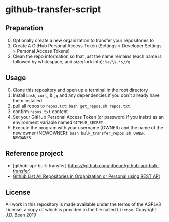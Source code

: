 # github-transfer-script

## Preparation

0. Optionally create a new organization to transfer your repositories to
1. Create A GitHub Personal Access Token (Settings > Developer Settings > Personal Access Tokens)
2. Clean the repo information so that just the name remains (each name is followed by whitespace, and size/fork info): `%s/\s.*$//g`

## Usage

0. Clone this repository and open up a terminal in the root directory
1. Install `bash`, `curl`, & `jq` and any dependencies if you don't already have them installed
2. pull all repos to `repos.txt`: `bash get_repos.sh repos.txt`
3. confirm `repos.txt` content
4. Set your GitHub Personal Access Token (or password if you insist) as an environment variable named `GITHUB_SECRET`
5. Execute the program with your username (OWNER) and the name of the new owner (NEWOWNER): `bash bulk_transfer_repos.sh OWNER NEWOWNER`

## Reference project

- [github-api-bulk-transfer] (<https://github.com/jdbean/github-api-bulk-transfer>)
- [Github List All Repositories in Organization or Personal using REST API](<https://www.middlewareinventory.com/blog/github-list-all-repositories-using-rest-api/>)

## License

All work in this repository is made available under the terms of the AGPLv3 License, a copy of which is provided in the file called `License`. Copyright J.D. Bean 2019